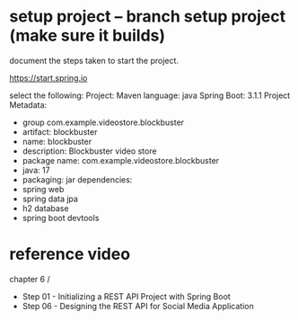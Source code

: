 # setup project – branch setup project (make sure it builds)

document the steps taken to start the project.

https://start.spring.io

select the following:
Project: Maven
language: java
Spring Boot: 3.1.1
Project Metadata:
- group com.example.videostore.blockbuster
- artifact: blockbuster
- name: blockbuster
- description: Blockbuster video store
- package name: com.example.videostore.blockbuster
- java: 17
- packaging: jar
dependencies:
- spring web
- spring data jpa
- h2 database
- spring boot devtools


# reference video
chapter 6 / 
- Step 01 - Initializing a REST API Project with Spring Boot
- Step 06 - Designing the REST API for Social Media Application


